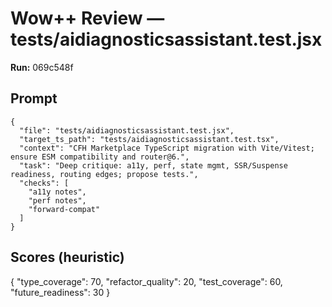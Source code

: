 # Wow++ Review — tests/aidiagnosticsassistant.test.jsx

**Run:** 069c548f

## Prompt

```
{
  "file": "tests/aidiagnosticsassistant.test.jsx",
  "target_ts_path": "tests/aidiagnosticsassistant.test.tsx",
  "context": "CFH Marketplace TypeScript migration with Vite/Vitest; ensure ESM compatibility and router@6.",
  "task": "Deep critique: a11y, perf, state mgmt, SSR/Suspense readiness, routing edges; propose tests.",
  "checks": [
    "a11y notes",
    "perf notes",
    "forward-compat"
  ]
}
```

## Scores (heuristic)

{
  "type_coverage": 70,
  "refactor_quality": 20,
  "test_coverage": 60,
  "future_readiness": 30
}
